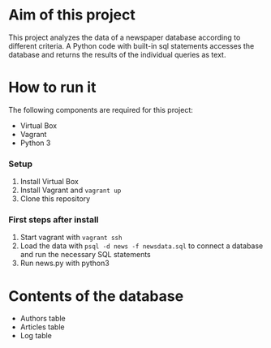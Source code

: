 # Aim of this project

This project analyzes the data of a newspaper database according to different criteria. 
A Python code with built-in sql statements accesses the database and returns the results of the individual queries as text.

# How to run it

The following components are required for this project:
- Virtual Box
- Vagrant
- Python 3

### Setup

1. Install Virtual Box
2. Install Vagrant and `vagrant up`
3. Clone this repository

### First steps after install

1. Start vagrant with `vagrant ssh`
2. Load the data with `psql -d news -f newsdata.sql` to connect a database and run the necessary SQL statements
3. Run news.py with python3

# Contents of the database

- Authors table
- Articles table
- Log table

